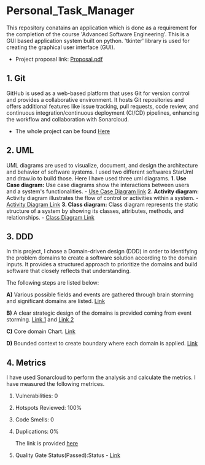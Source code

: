 # Personal_Task_Manager
This repository conatains an application which is done as a requirement for the completion of the course 'Advanced Software Engineering'. This is a GUI based application system built on python. 'tkinter' library is used for creating the graphical user interface (GUI).
- Project proposal link:  [Proposal.pdf](https://github.com/Sheuly/Personal_Task_Manager/blob/main/Project_Proposal.pdf)

## 1. Git
GitHub is used as a web-based platform that uses Git for version control and provides a collaborative environment. It hosts Git repositories and offers additional features like issue tracking, pull requests, code review, and continuous integration/continuous deployment (CI/CD) pipelines, enhancing the workflow and collaboration with Sonarcloud. 
- The whole project can be found [Here](https://github.com/Sheuly/Personal_Task_Manager)

## 2. UML
UML diagrams are used to visualize, document, and design the architecture and behavior of software systems.  I used two different softwares StarUml and draw.io to build those. Here I have used three uml diagrams.
  **1. Use Case diagram:** Use case diagrams show the interactions between users and a system's functionalities.
     - [Use Case Diagram link](https://github.com/Sheuly/Personal_Task_Manager/blob/main/TASK_Folder/2.%20UML/1.%20UseCaseDiagram.JPG)
  **2. Activity diagram:** Activity diagram illustrates the flow of control or activities within a system.
     - [Activity Diagram Link](https://github.com/Sheuly/Personal_Task_Manager/blob/main/TASK_Folder/2.%20UML/2.%20ActivityDiagram.JPG)
  **3. Class diagram:** Class diagram represents the static structure of a system by showing its classes, attributes, methods, and relationships.
     - [Class Diagram Link](https://github.com/Sheuly/Personal_Task_Manager/blob/main/TASK_Folder/2.%20UML/3.%20ClassDiagram.JPG)
## 3. DDD
In this project, I chose a Domain-driven design (DDD) in order to identifying the problem domains to create a software solution according to the domain inputs. It provides a structured approach to prioritize the domains and build software that closely reflects that understanding. 

 The following steps are listed below: 
 
   **A)** Various possible fields and events are gathered through brain storming and significant domains are listed. [Link](https://github.com/Sheuly/Personal_Task_Manager/blob/main/TASK_Folder/3.%20DDD/1.%20EventStorming.JPG) 
   
   **B)** A clear strategic design of the domains is provided coming from event storming. [Link 1](https://github.com/Sheuly/Personal_Task_Manager/blob/main/TASK_Folder/3.%20DDD/2.%20StrategicDesign.JPG) and [Link 2](https://github.com/Sheuly/Personal_Task_Manager/blob/main/TASK_Folder/3.%20DDD/2.%20StrategicDesign-2.JPG)
   
   **C)** Core domain Chart. [Link](https://github.com/Sheuly/Personal_Task_Manager/blob/main/TASK_Folder/3.%20DDD/3.%20CoreDomainChart.JPG) 
   
   **D)** Bounded context to create boundary where each domain is applied. [Link](https://github.com/Sheuly/Personal_Task_Manager/blob/main/TASK_Folder/3.%20DDD/4.%20Context%20Mapping.JPG)

 ## 4. Metrics
 I have used Sonarcloud to perform the analysis and calculate the metrics. I have measured the following metrices.

   1. Vulnerabilities: 0        
   2. Hotspots Reviewed: 100%
   3. Code Smells: 0
   4. Duplications: 0%
       
      The link is provided [here](https://github.com/Sheuly/Personal_Task_Manager/blob/main/TASK_Folder/4.%20Metric/Metric.JPG)
   6. Quality Gate Status(Passed):Status - [Link](https://github.com/Sheuly/Personal_Task_Manager/blob/main/TASK_Folder/4.%20Metric/QualityGate.JPG)

      


     

